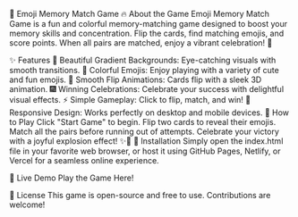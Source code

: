 🎉 Emoji Memory Match Game
🔥 About the Game
Emoji Memory Match Game is a fun and colorful memory-matching game designed to boost your memory skills and concentration. Flip the cards, find matching emojis, and score points. When all pairs are matched, enjoy a vibrant celebration! 🎊

✨ Features
🚀 Beautiful Gradient Backgrounds: Eye-catching visuals with smooth transitions.
🎨 Colorful Emojis: Enjoy playing with a variety of cute and fun emojis.
🔄 Smooth Flip Animations: Cards flip with a sleek 3D animation.
🎆 Winning Celebrations: Celebrate your success with delightful visual effects.
⚡ Simple Gameplay: Click to flip, match, and win!
📱 Responsive Design: Works perfectly on desktop and mobile devices.
📖 How to Play
Click "Start Game" to begin.
Flip two cards to reveal their emojis.
Match all the pairs before running out of attempts.
Celebrate your victory with a joyful explosion effect! ✨🎉
📁 Installation
Simply open the index.html file in your favorite web browser, or host it using GitHub Pages, Netlify, or Vercel for a seamless online experience.

📌 Live Demo
Play the Game Here!

📄 License
This game is open-source and free to use. Contributions are welcome!

